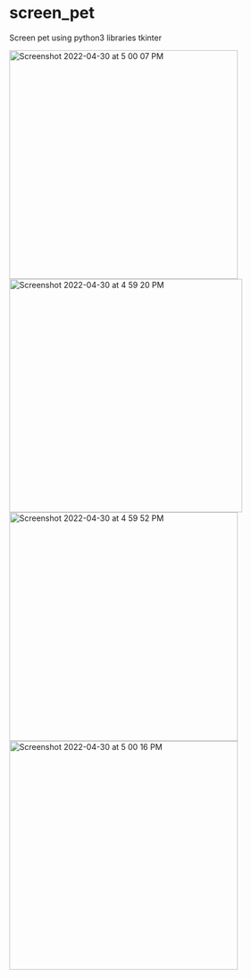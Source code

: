 # screen_pet
Screen pet using python3 libraries tkinter

<img width="409" alt="Screenshot 2022-04-30 at 5 00 07 PM" src="https://user-images.githubusercontent.com/90612756/166103892-948fabaf-c72f-4a44-b9b6-cbf0007cafe5.png">

<img width="417" alt="Screenshot 2022-04-30 at 4 59 20 PM" src="https://user-images.githubusercontent.com/90612756/166103902-fd0bc44a-726b-449f-9a3a-5bf7819f6abf.png">

<img width="409" alt="Screenshot 2022-04-30 at 4 59 52 PM" src="https://user-images.githubusercontent.com/90612756/166103907-f47726c4-3be1-4004-8ba8-4ea58c95ac1e.png">

<img width="409" alt="Screenshot 2022-04-30 at 5 00 16 PM" src="https://user-images.githubusercontent.com/90612756/166103909-5cafdb1e-8858-4ea3-89b5-3ecd7392756c.png">
